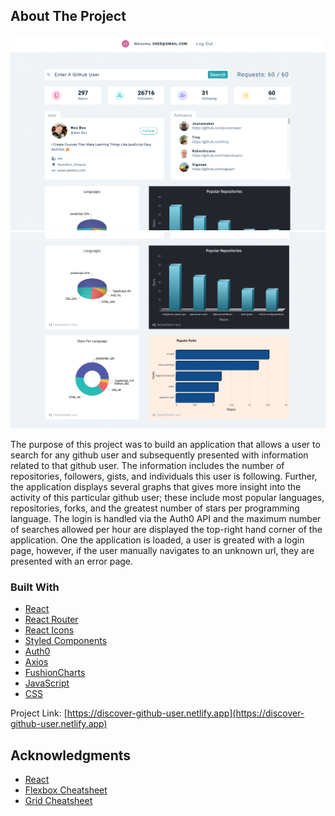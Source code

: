 <!-- ABOUT THE PROJECT -->

## About The Project

[![Github-User][product-screenshot]](https://discover-github-user.netlify.app)
[![Github-User][product-screenshot2]](https://discover-github-user.netlify.app)

The purpose of this project was to build an application that allows a user to search for any github user and subsequently presented with information related to that github user. The information includes the number of repositories, followers, gists, and individuals this user is following. Further, the application displays several graphs that gives more insight into the activity of this particular github user; these include most popular languages, repositories, forks, and the greatest number of stars per programming language. The login is handled via the Auth0 API and the maximum number of searches allowed per hour are displayed the top-right hand corner of the application. One the application is loaded, a user is greated with a login page, however, if the user manually navigates to an unknown url, they are presented with an error page.

### Built With

- [React](https://reactjs.org/)
- [React Router](https://reactrouter.com/)
- [React Icons](https://react-icons.github.io/react-icons/)
- [Styled Components](https://styled-components.com/)
- [Auth0](https://auth0.com/)
- [Axios](https://axios-http.com/docs/intro)
- [FushionCharts](https://www.fusioncharts.com/)
- [JavaScript](https://developer.mozilla.org/en-US/docs/Web/JavaScript)
- [CSS](https://developer.mozilla.org/en-US/docs/Web/CSS)

Project Link: [https://discover-github-user.netlify.app](https://discover-github-user.netlify.app)

<!-- ACKNOWLEDGMENTS -->

## Acknowledgments

- [React](https://reactjs.org/)
- [Flexbox Cheatsheet](https://css-tricks.com/snippets/css/a-guide-to-flexbox/)
- [Grid Cheatsheet](https://css-tricks.com/snippets/css/complete-guide-grid/)

<!-- MARKDOWN LINKS & IMAGES -->

[product-screenshot]: ./screenshot.png
[product-screenshot2]: ./screenshot2.png
